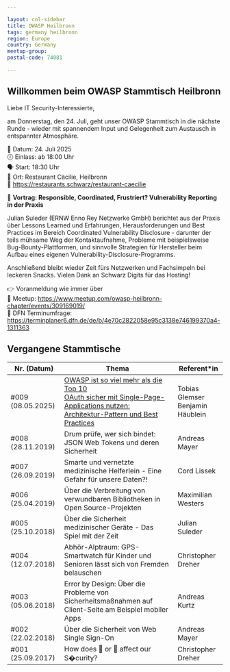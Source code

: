 ```yaml
---

layout: col-sidebar
title: OWASP Heilbronn
tags: germany heilbronn
region: Europe
country: Germany
meetup-group:
postal-code: 74081

---
```


## Willkommen beim OWASP Stammtisch Heilbronn

Liebe IT Security-Interessierte,   
   
am Donnerstag, den 24. Juli, geht unser OWASP Stammtisch in die nächste Runde - wieder mit spannendem Input und Gelegenheit zum Austausch in entspannter Atmosphäre.   
  
📅 Datum: 24. Juli 2025   
🕕 Einlass: ab 18:00 Uhr   
🗣 Start: 18:30 Uhr   
📍 Ort: Restaurant Cäcilie, Heilbronn   
🔗 https://restaurants.schwarz/restaurant-caecilie   
 
🎤 **Vortrag: Responsible, Coordinated, Frustriert? Vulnerability Reporting in der Praxis**   
    
Julian Suleder (ERNW Enno Rey Netzwerke GmbH) berichtet aus der Praxis über Lessons Learned und Erfahrungen, Herausforderungen und Best Practices im Bereich Coordinated Vulnerability Disclosure - darunter der teils mühsame Weg der Kontaktaufnahme, Probleme mit beispielsweise Bug-Bounty-Plattformen, und sinnvolle Strategien für Hersteller beim Aufbau eines eigenen Vulnerability-Disclosure-Programms.    
    
Anschließend bleibt wieder Zeit fürs Netzwerken und Fachsimpeln bei leckeren Snacks. Vielen Dank an Schwarz Digits für das Hosting!    
   
👉 Voranmeldung wie immer über   
🔹 Meetup: https://www.meetup.com/owasp-heilbronn-chapter/events/309169019/   
🔹 DFN Terminumfrage: https://terminplaner6.dfn.de/de/b/4e70c2822058e95c3138e746199370a4-1311363   
    
## Vergangene Stammtische

| Nr. (Datum)  | Thema | Referent\*in |
| ------------- | ------------- |------------- |
|\#009 (08.05.2025) | [OWASP ist so viel mehr als die Top 10](assets/slides/20250508_ChapterHeilbronn-OWASP_so_much_more_than_just_top_10.pdf) <br />[OAuth sicher mit Single-Page-Applications nutzen: Architektur-Pattern und Best Practices](assets/slides/20250508_OAuth2_sicher_mit_SPAs_nutzen.pdf)| Tobias Glemser <br />Benjamin Häublein|
|\#008 (28.11.2019) | Drum prüfe, wer sich bindet: JSON Web Tokens und deren Sicherheit | Andreas Mayer |
|\#007 (26.09.2019) | Smarte und vernetzte medizinische Helferlein - Eine Gefahr für unsere Daten?! | Cord Lissek |
|\#006 (25.04.2019) | Über die Verbreitung von verwundbaren Bibliotheken in Open Source-Projekten | Maximilian Westers |
|\#005 (25.10.2018) | Über die Sicherheit medizinischer Geräte - Das Spiel mit der Zeit | Julian Suleder |
|\#004 (12.07.2018) | Abhör-Alptraum: GPS-Smartwatch für Kinder und Senioren lässt sich von Fremden belauschen | Christopher Dreher |
| \#003 (05.06.2018) | Error by Design: Über die Probleme von Sicherheitsmaßnahmen auf Client-Seite am Beispiel mobiler Apps | Andreas Kurtz |
| \#002 (22.02.2018) | Über die Sicherheit von Web Single Sign-On | Andreas Mayer |
| \#001 (25.09.2017) | How does 🙈 or 💩 affect our S�curity? | Christopher Dreher |
